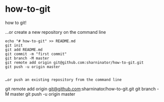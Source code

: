 # how-to-git
how to git!

…or create a new repository on the command line

```
echo "# how-to-git" >> README.md
git init
git add README.md
git commit -m "first commit"
git branch -M master
git remote add origin git@github.com:sharninator/how-to-git.git
git push -u origin master
                

…or push an existing repository from the command line

```
git remote add origin git@github.com:sharninator/how-to-git.git
git branch -M master
git push -u origin master
